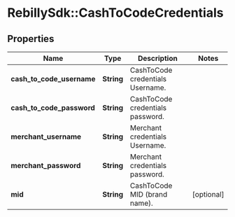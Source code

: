 # RebillySdk::CashToCodeCredentials

## Properties
Name | Type | Description | Notes
------------ | ------------- | ------------- | -------------
**cash_to_code_username** | **String** | CashToCode credentials Username. | 
**cash_to_code_password** | **String** | CashToCode credentials password. | 
**merchant_username** | **String** | Merchant credentials Username. | 
**merchant_password** | **String** | Merchant credentials password. | 
**mid** | **String** | CashToCode MID (brand name). | [optional] 

